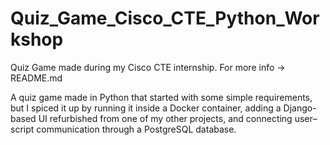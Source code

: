 # Quiz_Game_Cisco_CTE_Python_Workshop
Quiz Game made during my Cisco CTE internship. For more info -> README.md

A quiz game made in Python that started with some simple requirements, but I spiced it up by running it inside a Docker container, adding a Django-based UI refurbished from one of my other projects, and connecting user–script communication through a PostgreSQL database.
